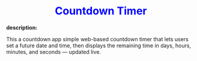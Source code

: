 <h1 style='color : blue; text-align:center'>Countdown Timer</h1>

<p style="color:green-accent;font-weight:bold">description:</p> 
This a countdown app simple web-based countdown timer that lets users set a future date and time, then displays the remaining time in days, hours, minutes, and seconds — updated live.
